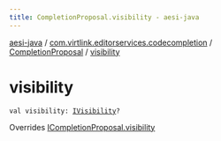 ```yaml
---
title: CompletionProposal.visibility - aesi-java
---
```


[aesi-java](../../index.html) / [com.virtlink.editorservices.codecompletion](../index.html) / [CompletionProposal](index.html) / [visibility](.)

# visibility

`val visibility: `[`IVisibility`](../../com.virtlink.editorservices/-i-visibility/index.html)`?`

Overrides [ICompletionProposal.visibility](../-i-completion-proposal/visibility.html)

